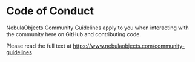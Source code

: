 # Code of Conduct

NebulaObjects Community Guidelines apply to you when interacting with the community here on GitHub and contributing code.

Please read the full text at https://www.nebulaobjects.com/community-guidelines
